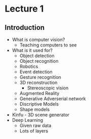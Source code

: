 # Lecture 1
## Introduction
* What is computer vision?
    * Teaching computers to see
* What is it used for?
    * Object detection
    * Object recognition
    * Robotics
    * Event detection
    * Gesture recognition
    * 3D reconstruction
        * Stereoscopic vision
    * Augmented Reality
    * Generative Adverserial network
    * Discriptive Models
    * Shape models
* Kinfu - 3D scene generator 
* Deep Learning
    * Given raw data
    * Lots of layers